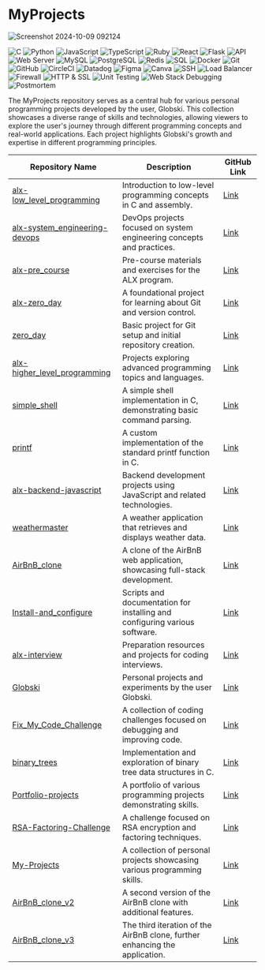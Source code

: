 # MyProjects

![Screenshot 2024-10-09 092124](https://github.com/user-attachments/assets/0ec3bbdc-8518-49de-b457-9b32ac6e9ebb)

![C](https://img.shields.io/badge/C-99%2B-brightgreen)  ![Python](https://img.shields.io/badge/Python-3.9%2B-blue)  ![JavaScript](https://img.shields.io/badge/JavaScript-ES6-yellow)  ![TypeScript](https://img.shields.io/badge/TypeScript-4.0%2B-blue)  ![Ruby](https://img.shields.io/badge/Ruby-2.7%2B-red)  ![React](https://img.shields.io/badge/React-17%2B-blue)  ![Flask](https://img.shields.io/badge/Flask-2.0%2B-blue)  ![API](https://img.shields.io/badge/API-REST%2FGraphQL-blue)  ![Web Server](https://img.shields.io/badge/Web_Server-2.0%2B-green)  ![MySQL](https://img.shields.io/badge/MySQL-8.0%2B-blue)  ![PostgreSQL](https://img.shields.io/badge/PostgreSQL-14%2B-blue)  ![Redis](https://img.shields.io/badge/Redis-6.0%2B-red)  ![SQL](https://img.shields.io/badge/SQL-Structured%20Query%20Language-lightgrey)  ![Docker](https://img.shields.io/badge/Docker-20.10%2B-blue)  ![Git](https://img.shields.io/badge/Git-2.30%2B-orange)  ![GitHub](https://img.shields.io/badge/GitHub-2.0.0-lightgrey)  ![CircleCI](https://img.shields.io/badge/CircleCI-2.1%2B-blue)  ![Datadog](https://img.shields.io/badge/Datadog-7.0%2B-blue)  ![Figma](https://img.shields.io/badge/Figma-1.0%2B-purple)  ![Canva](https://img.shields.io/badge/Canva-1.0%2B-orange)  ![SSH](https://img.shields.io/badge/SSH-2.0%2B-black)  ![Load Balancer](https://img.shields.io/badge/Load_Balancer-HAProxy%2FNGINX-blue)  ![Firewall](https://img.shields.io/badge/Firewall-UFW%2Fiptables-red)  ![HTTP & SSL](https://img.shields.io/badge/HTTP%20%26%20SSL-HTTPS%2FTLS-brightgreen)  ![Unit Testing](https://img.shields.io/badge/Unit_Testing-Pytest%2FJUnit-orange)  ![Web Stack Debugging](https://img.shields.io/badge/Web_Stack_Debugging-2.0%2B-orange)  ![Postmortem](https://img.shields.io/badge/Postmortem-Incident%20Report-yellow)  

The MyProjects repository serves as a central hub for various personal programming projects developed by the user, Globski. This collection showcases a diverse range of skills and technologies, allowing viewers to explore the user's journey through different programming concepts and real-world applications. Each project highlights Globski's growth and expertise in different programming principles.

| Repository Name                              | Description                                                             | GitHub Link                                          |
|----------------------------------------------|-------------------------------------------------------------------------|-----------------------------------------------------|
| [alx-low_level_programming](https://github.com/Globski/alx-low_level_programming) | Introduction to low-level programming concepts in C and assembly.       | [Link](https://github.com/Globski/alx-low_level_programming) |
| [alx-system_engineering-devops](https://github.com/Globski/alx-system_engineering-devops) | DevOps projects focused on system engineering concepts and practices.   | [Link](https://github.com/Globski/alx-system_engineering-devops) |
| [alx-pre_course](https://github.com/Globski/alx-pre_course) | Pre-course materials and exercises for the ALX program.                | [Link](https://github.com/Globski/alx-pre_course) |
| [alx-zero_day](https://github.com/Globski/alx-zero_day) | A foundational project for learning about Git and version control.      | [Link](https://github.com/Globski/alx-zero_day) |
| [zero_day](https://github.com/Globski/zero_day) | Basic project for Git setup and initial repository creation.            | [Link](https://github.com/Globski/zero_day) |
| [alx-higher_level_programming](https://github.com/Globski/alx-higher_level_programming) | Projects exploring advanced programming topics and languages.           | [Link](https://github.com/Globski/alx-higher_level_programming) |
| [simple_shell](https://github.com/Globski/simple_shell) | A simple shell implementation in C, demonstrating basic command parsing. | [Link](https://github.com/Globski/simple_shell) |
| [printf](https://github.com/Globski/printf) | A custom implementation of the standard printf function in C.          | [Link](https://github.com/Globski/printf) |
| [alx-backend-javascript](https://github.com/Globski/alx-backend-javascript) | Backend development projects using JavaScript and related technologies.  | [Link](https://github.com/Globski/alx-backend-javascript) |
| [weathermaster](https://github.com/Globski/weathermaster) | A weather application that retrieves and displays weather data.        | [Link](https://github.com/Globski/weathermaster) |
| [AirBnB_clone](https://github.com/Globski/AirBnB_clone) | A clone of the AirBnB web application, showcasing full-stack development. | [Link](https://github.com/Globski/AirBnB_clone) |
| [Install-and_configure](https://github.com/Globski/Install-and_configure) | Scripts and documentation for installing and configuring various software. | [Link](https://github.com/Globski/Install-and_configure) |
| [alx-interview](https://github.com/Globski/alx-interview) | Preparation resources and projects for coding interviews.                | [Link](https://github.com/Globski/alx-interview) |
| [Globski](https://github.com/Globski) | Personal projects and experiments by the user Globski.                  | [Link](https://github.com/Globski) |
| [Fix_My_Code_Challenge](https://github.com/Globski/Fix_My_Code_Challenge) | A collection of coding challenges focused on debugging and improving code. | [Link](https://github.com/Globski/Fix_My_Code_Challenge) |
| [binary_trees](https://github.com/Globski/binary_trees) | Implementation and exploration of binary tree data structures in C.     | [Link](https://github.com/Globski/binary_trees) |
| [Portfolio-projects](https://github.com/Globski/Portfolio-projects) | A portfolio of various programming projects demonstrating skills.       | [Link](https://github.com/Globski/Portfolio-projects) |
| [RSA-Factoring-Challenge](https://github.com/Globski/RSA-Factoring-Challenge) | A challenge focused on RSA encryption and factoring techniques.          | [Link](https://github.com/Globski/RSA-Factoring-Challenge) |
| [My-Projects](https://github.com/Globski/My-Projects) | A collection of personal projects showcasing various programming skills. | [Link](https://github.com/Globski/My-Projects) |
| [AirBnB_clone_v2](https://github.com/Globski/AirBnB_clone_v2) | A second version of the AirBnB clone with additional features.          | [Link](https://github.com/Globski/AirBnB_clone_v2) |
| [AirBnB_clone_v3](https://github.com/Globski/AirBnB_clone_v3) | The third iteration of the AirBnB clone, further enhancing the application. | [Link](https://github.com/Globski/AirBnB_clone_v3) |
